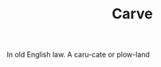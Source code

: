 ---
title: Carve
letter: C
permalink: "/definitions/bld-carve.html"
body: In old English law. A caru-cate or plow-land
published_at: '2018-07-07'
source: Black's Law Dictionary 2nd Ed (1910)
layout: post
---